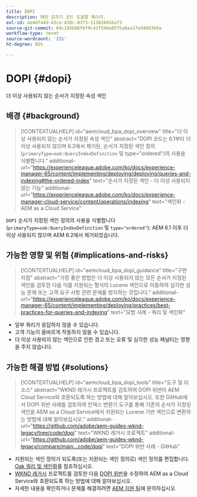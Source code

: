 ```yaml
---
title: DOPI
description: 패턴 감지기 코드 도움말 페이지.
exl-id: ae4df44d-43ca-438c-8373-11381b916af3
source-git-commit: 84c193b66fbf9c41f546e8575a0aa17e94043b9a
workflow-type: tm+mt
source-wordcount: '251'
ht-degree: 85%

---
```


# DOPI {#dopi}

더 이상 사용되지 않는 순서가 지정된 속성 색인

## 배경 {#background}

>[!CONTEXTUALHELP]
>id="aemcloud_bpa_dopi_overview"
>title="더 이상 사용되지 않는 순서가 지정된 속성 색인"
>abstract="DOPI 코드는 6.1부터 더 이상 사용되지 않으며 6.2에서 제거된, 순서가 지정된 색인 정의(`primaryType=oak:QueryIndexDefinition` 및 type=&quot;ordered&quot;)의 사용을 식별합니다."
>additional-url="https://experienceleague.adobe.com/ko/docs/experience-manager-65/content/implementing/deploying/deploying/queries-and-indexing#the-ordered-index" text="순서가 지정된 색인 - 더 이상 사용되지 않는 기능"
>additional-url="https://experienceleague.adobe.com/ko/docs/experience-manager-cloud-service/content/operations/indexing" text="색인화 - AEM as a Cloud Service"

`DOPI`  순서가 지정된 색인 정의의 사용을 식별합니다(`primaryType=oak:QueryIndexDefinition` 및 `type="ordered"`): AEM 6.1 이후 더 이상 사용되지 않으며 AEM 6.2에서 제거되었습니다.

## 가능한 영향 및 위험 {#implications-and-risks}

>[!CONTEXTUALHELP]
>id="aemcloud_bpa_dopi_guidance"
>title="구현 지침"
>abstract="가장 좋은 방법은 더 이상 사용되지 않는 모든 순서가 지정된 색인을 검토한 다음 이를 지원되는 형식의 Lucene 색인으로 이동하여 심각한 성능 문제 또는 고객 요구 사항 관련 문제를 방지하는 것입니다."
>additional-url="https://experienceleague.adobe.com/ko/docs/experience-manager-65/content/implementing/deploying/practices/best-practices-for-queries-and-indexing" text="모범 사례 - 쿼리 및 색인화"

* 일부 쿼리가 응답하지 않을 수 있습니다.
* 고객 기능이 올바르게 작동하지 않을 수 있습니다.
* 더 이상 사용되지 않는 색인으로 인한 경고 또는 오류 및 심각한 성능 페널티는 영향을 주지 않습니다.

## 가능한 해결 방법 {#solutions}

>[!CONTEXTUALHELP]
>id="aemcloud_bpa_dopi_tools"
>title="도구 및 리소스"
>abstract="WKND 레거시 프로젝트를 검토하여 DOPI 위반이 AEM Cloud Service와 호환되도록 하는 방법에 대해 알아보십시오. 또한 GitHub에서 DOPI 위반 사례를 검토하여 인덱스 변환기 도구를 통해 기존의 순서가 지정된 색인을 AEM as a Cloud Service에서 지원되는 Lucene 기반 색인으로 변환하는 방법에 대해 알아보십시오."
>additional-url="https://github.com/adobe/aem-guides-wknd-legacy/tree/code/dopi" text="WKND 레거시 프로젝트"
>additional-url="https://github.com/adobe/aem-guides-wknd-legacy/compare/main...code/dopi" text="DOPI 위반 사례 - GitHub"

* 지원되는 색인 정의가 되도록(또는 지원되는 색인 정의로) 색인 정의를 편집합니다. [Oak 쿼리 및 색인화](https://experienceleague.adobe.com/ko/docs/experience-manager-65/content/implementing/deploying/deploying/queries-and-indexing)를 참조하십시오.
* [WKND 레거시](https://github.com/adobe/aem-guides-wknd-legacy/tree/code/dopi) 프로젝트를 검토한 다음 [DOPI 위반](https://github.com/adobe/aem-guides-wknd-legacy/compare/main...code/dopi)을 수정하여 AEM as a Cloud Service와 호환되도록 하는 방법에 대해 알아보십시오.
* 자세한 내용을 확인하거나 문제를 해결하려면 [AEM 지원 팀](https://helpx.adobe.com/kr/enterprise/using/support-for-experience-cloud.html)에 문의하십시오.
